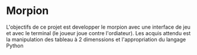 # Morpion

L'objectifs de ce projet est developper le morpion avec une interface de jeu et avec le terminal (le joueur joue contre l'ordiateur). 
Les acquis attendu est la manipulation des tableau à 2 dimenssions et l'appropriation du langage Python
